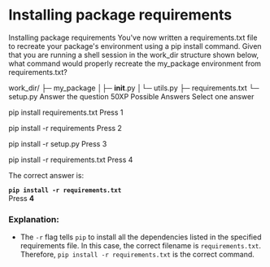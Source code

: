 # Installing package requirements

Installing package requirements
You've now written a requirements.txt file to recreate your package's environment using a pip install command. Given that you are running a shell session in the work_dir structure shown below, what command would properly recreate the my_package environment from requirements.txt?

work_dir/
├─ my_package
│├─ __init__.py
│└─ utils.py
├─ requirements.txt
└─ setup.py
Answer the question
50XP
Possible Answers
Select one answer

pip install requirements.txt
Press
1

pip install -r requirements
Press
2

pip install -r setup.py
Press
3

pip install -r requirements.txt
Press
4

The correct answer is:

**`pip install -r requirements.txt`**  
Press **4**

### Explanation:
- The `-r` flag tells `pip` to install all the dependencies listed in the specified requirements file. In this case, the correct filename is `requirements.txt`. Therefore, `pip install -r requirements.txt` is the correct command.